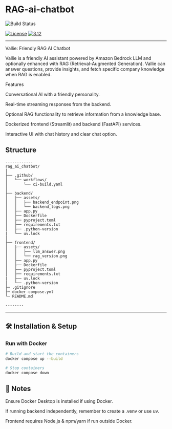 # RAG-ai-chatbot

![Build Status](https://github.com/elnama17/rag_ai_chatbot/actions/workflows/ci-build.yaml/badge.svg)

[![License](https://img.shields.io/badge/License-Apache%202.0-blue.svg)](https://opensource.org/licenses/Apache-2.0)
[![3.12](https://img.shields.io/badge/Python-3.12-green.svg)](https://shields.io/)

---

Vallie: Friendly RAG AI Chatbot

Vallie is a friendly AI assistant powered by Amazon Bedrock LLM and optionally enhanced with RAG (Retrieval-Augmented Generation). Vallie can answer questions, provide insights, and fetch specific company knowledge when RAG is enabled.

Features

Conversational AI with a friendly personality.

Real-time streaming responses from the backend.

Optional RAG functionality to retrieve information from a knowledge base.

Dockerized frontend (Streamlit) and backend (FastAPI) services.

Interactive UI with chat history and clear chat option.

## Structure
```
------------
rag_ai_chatbot/
│
├── .github/
│   └── workflows/
│       └── ci-build.yaml
│
├── backend/
│   ├── assets/
│   │   ├── backend_endpoint.png
│   │   └── backend_logs.png
│   ├── app.py
│   ├── Dockerfile
│   ├── pyproject.toml
│   ├── requirements.txt
│   ├── .python-version
|   └── uv.lock
│
├── frontend/
│   ├── assets/
│   │   ├── llm_answer.png
│   │   └── rag_version.png
│   ├── app.py
│   ├── Dockerfile
│   ├── pyproject.toml
│   ├── requirements.txt
|   ├── uv.lock
│   └── .python-version
├─ .gitignore
├─ docker-compose.yml
└─ README.md

--------
```

---

## 🛠️ Installation & Setup

### Run with Docker
```bash
# Build and start the containers
docker compose up --build

# Stop containers
docker compose down
```
## 📑 Notes

Ensure Docker Desktop is installed if using Docker.

If running backend independently, remember to create a .venv or use uv.

Frontend requires Node.js & npm/yarn if run outside Docker.
